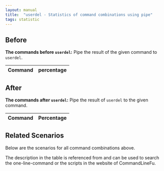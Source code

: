 ```yaml
---
layout: manual
title:  "userdel - Statistics of command combinations using pipe"
tags: statistic
---
```


## Before

__The commands before `userdel`:__ Pipe the result of the given command to `userdel`.

| Command | percentage |
|--------|--------|



## After

__The commands after `userdel`:__ Pipe the result of `userdel` to the given command.

| Command | Percentage | 
|-------|--------|



## Related Scenarios

Below are the scenarios for all command combinations above.

The description in the table is referenced from and can be used to search the one-line-command or the scripts in the website of CommandLineFu.




